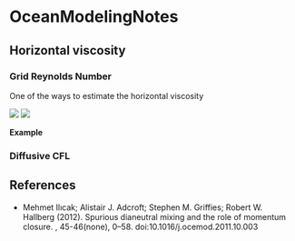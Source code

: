 # OceanModelingNotes


## Horizontal viscosity

### Grid Reynolds Number

One of the ways to estimate the horizontal viscosity 

<img src="https://render.githubusercontent.com/render/math?math=Re_{\Delta x} = \dfrac{U_c \Delta x}{\nu}#gh-light-mode-only">
<img src="https://render.githubusercontent.com/render/math?math=Re_{\Delta x} = \dfrac{U_c \Delta x}{\nu}#gh-dark-mode-only">

**Example**



### Diffusive CFL


## References

 - Mehmet Ilıcak; Alistair J. Adcroft; Stephen M. Griffies; Robert W. Hallberg (2012). Spurious dianeutral mixing and the role of momentum closure. , 45-46(none), 0–58. doi:10.1016/j.ocemod.2011.10.003     
